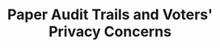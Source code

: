 ---
title: "Paper Audit Trails and Voters&apos; Privacy Concerns"
collection: publications
type: publications
permalink: /publications/2014-06-Paper-Audit-Trails-and-Voters-Privacy-Concerns
venue: 'Human Aspects of Information Security, Privacy and Trust (HCII 2014)'
pages: '400-409'
publisher: 'Springer International Publishing Switzerland'
year: '2014'
paperurl: 'https://doi.org/10.1007/978-3-319-07620-1\_35'
citation: ' <b>Jurlind Budurushi</b>,  Simon Stockhardt,  Marcel Woide,  Melanie Volkamer</br> Human Aspects of Information Security, Privacy and Trust (HCII 2014)'
---